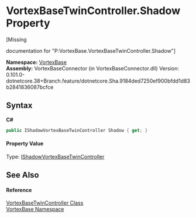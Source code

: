 # VortexBaseTwinController.Shadow Property 
 

\[Missing <summary> documentation for "P:VortexBase.VortexBaseTwinController.Shadow"\]

**Namespace:**&nbsp;<a href="N_VortexBase.md">VortexBase</a><br />**Assembly:**&nbsp;VortexBaseConnector (in VortexBaseConnector.dll) Version: 0.101.0-dotnetcore.38+Branch.feature/dotnetcore.Sha.9184ded7250ef900bfdd1d83b2841836087bcfce

## Syntax

**C#**<br />
``` C#
public IShadowVortexBaseTwinController Shadow { get; }
```


#### Property Value
Type: <a href="T_VortexBase_IShadowVortexBaseTwinController.md">IShadowVortexBaseTwinController</a>

## See Also


#### Reference
<a href="T_VortexBase_VortexBaseTwinController.md">VortexBaseTwinController Class</a><br /><a href="N_VortexBase.md">VortexBase Namespace</a><br />